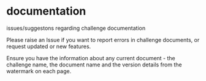# documentation
issues/suggestons regarding challenge documentation

Please raise an Issue if you want to report errors in challenge documents, or request updated or new features.

Ensure you have the information about any current document - the challenge name, the document name and the version details from the watermark on each page.
